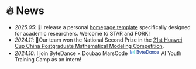 # 🔥 News

- *2025.05*: 🎉I release a personal [homepage template](https://github.com/yuchaozhi/yuchaozhi.github.io) specifically designed for academic researchers. Welcome to STAR and FORK!
- *2024.11*: 🎉Our team won the National Second Prize in the [21st Huawei Cup China Postgraduate Mathematical Modeling Competition](https://sms.hainanu.edu.cn/info/1421/5601.htm).
- *2024.10*: I join ByteDance × Doubao MarsCode <img src='./images/tiktok.png' style='width: 6em;'> AI Youth Training Camp as an intern!
